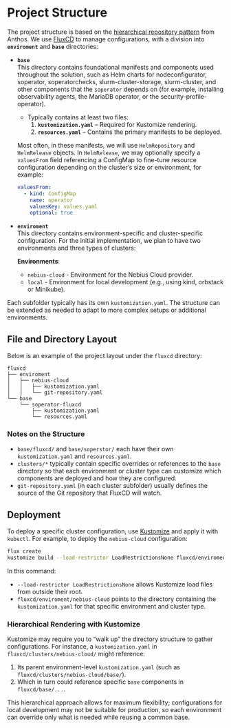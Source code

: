# Project Structure

The project structure is based on the [hierarchical repository pattern](https://cloud.google.com/kubernetes-engine/enterprise/config-sync/docs/concepts/hierarchical-repo) from Anthos. We use [FluxCD](https://fluxcd.io/) to manage configurations, with a division into **`enviroment`** and **`base`** directories:

- **`base`**  
  This directory contains foundational manifests and components used throughout the solution, such as Helm charts for nodeconfigurator, soperator, soperatorchecks, slurm-cluster-storage, slurm-cluster, and other components that the `soperator` depends on (for example, installing observability agents, the MariaDB operator, or the security-profile-operator).  
  - Typically contains at least two files:
    1. **`kustomization.yaml`** – Required for Kustomize rendering.  
    2. **`resources.yaml`** – Contains the primary manifests to be deployed.  

  Most often, in these manifests, we will use `HelmRepository` and `HelmRelease` objects. In `HelmRelease`, we may optionally specify a `valuesFrom` field referencing a ConfigMap to fine-tune resource configuration depending on the cluster’s size or environment, for example:

  ```yaml
  valuesFrom:
    - kind: ConfigMap
      name: operator
      valuesKey: values.yaml
      optional: true
  ```

- **`enviroment`**  
  This directory contains environment-specific and cluster-specific configuration. For the initial implementation, we plan to have two environments and three types of clusters:

  **Environments**:
  - `nebius-cloud` - Environment for the Nebius Cloud provider.
  - `local` -  Environment for local development (e.g., using kind, orbstack or Minikube).

Each subfolder typically has its own `kustomization.yaml`. The structure can be extended as needed to adapt to more complex setups or additional environments.

## File and Directory Layout

Below is an example of the project layout under the `fluxcd` directory:

```
fluxcd
├── enviroment
│   ├── nebius-cloud
│   │   ├── kustomization.yaml
│   │   └── git-repository.yaml
└── base
    └── soperator-fluxcd
        ├── kustomization.yaml
        └── resources.yaml
```

### Notes on the Structure

- `base/fluxcd/` and `base/soperstor/` each have their own `kustomization.yaml` and `resources.yaml`.  
- `clusters/*` typically contain specific overrides or references to the `base` directory so that each environment or cluster type can customize which components are deployed and how they are configured.  
- `git-repository.yaml` (in each cluster subfolder) usually defines the source of the Git repository that FluxCD will watch.

## Deployment

To deploy a specific cluster configuration, use [Kustomize](https://kustomize.io/) and apply it with `kubectl`. For example, to deploy the `nebius-cloud` configuration:

```bash
flux create
kustomize build --load-restrictor LoadRestrictionsNone fluxcd/enviroment/nebius-cloud/bootstrap | kubectl apply -f -
```

In this command:
- `--load-restrictor LoadRestrictionsNone` allows Kustomize load files from outside their root.
- `fluxcd/enviroment/nebius-cloud` points to the directory containing the `kustomization.yaml` for that specific environment and cluster type.

### Hierarchical Rendering with Kustomize

Kustomize may require you to “walk up” the directory structure to gather configurations. For instance, a `kustomization.yaml` in `fluxcd/clusters/nebius-cloud/` might reference:
1. Its parent environment-level `kustomization.yaml` (such as `fluxcd/clusters/nebius-cloud/base/`).
2. Which in turn could reference specific `base` components in `fluxcd/base/...`.

This hierarchical approach allows for maximum flexibility; configurations for local development may not be suitable for production, so each environment can override only what is needed while reusing a common base.
